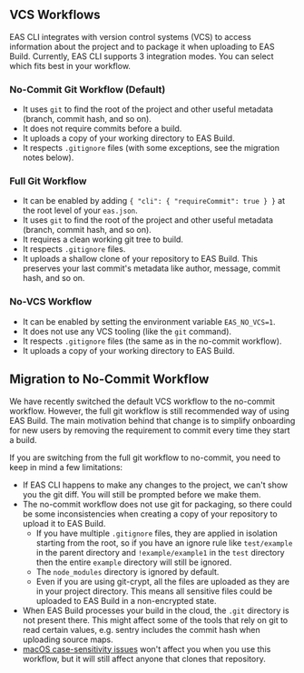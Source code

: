 ## VCS Workflows

EAS CLI integrates with version control systems (VCS) to access information about the project and to package it when uploading to EAS Build. Currently, EAS CLI supports 3 integration modes. You can select which fits best in your workflow.

### No-Commit Git Workflow (Default) 

- It uses `git` to find the root of the project and other useful metadata (branch, commit hash, and so on).
- It does not require commits before a build.
- It uploads a copy of your working directory to EAS Build.
- It respects `.gitignore` files (with some exceptions, see the migration notes below).

### Full Git Workflow

- It can be enabled by adding `{ "cli": { "requireCommit": true } }` at the root level of your `eas.json`.
- It uses `git` to find the root of the project and other useful metadata (branch, commit hash, and so on).
- It requires a clean working git tree to build.
- It respects `.gitignore` files.
- It uploads a shallow clone of your repository to EAS Build. This preserves your last commit's metadata like author, message, commit hash, and so on.

### No-VCS Workflow

- It can be enabled by setting the environment variable `EAS_NO_VCS=1`.
- It does not use any VCS tooling (like the `git` command).
- It respects `.gitignore` files (the same as in the no-commit workflow).
- It uploads a copy of your working directory to EAS Build.

## Migration to No-Commit Workflow

We have recently switched the default VCS workflow to the no-commit workflow. However, the full git workflow is still recommended way of using EAS Build. The main motivation behind that change is to simplify onboarding for new users by removing the requirement to commit every time they start a build.

If you are switching from the full git workflow to no-commit, you need to keep in mind a few limitations:
- If EAS CLI happens to make any changes to the project, we can't show you the git diff. You will still be prompted before we make them.
- The no-commit workflow does not use git for packaging, so there could be some inconsistencies when creating a copy of your repository to upload it to EAS Build.
  - If you have multiple `.gitignore` files, they are applied in isolation starting from the root, so if you have an ignore rule like `test/example` in the parent directory and `!example/example1` in the `test` directory then the entire `example` directory will still be ignored.
  - The `node_modules` directory is ignored by default.
  - Even if you are using git-crypt, all the files are uploaded as they are in your project directory. This means all sensitive files could be uploaded to EAS Build in a non-encrypted state.
- When EAS Build processes your build in the cloud, the `.git` directory is not present there. This might affect some of the tools that rely on git to read certain values, e.g. sentry includes the commit hash when uploading source maps.
- [macOS case-sensitivity issues](https://github.com/expo/fyi/blob/master/macos-ignorecase.md) won't affect you when you use this workflow, but it will still affect anyone that clones that repository.
